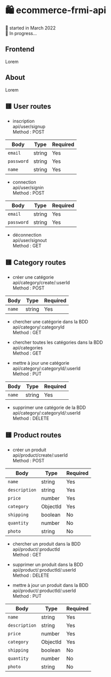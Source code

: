 # 🛍️ ecommerce-frmi-api

📅 started in March 2022  
🧱 In progress...

## Frontend

Lorem

## About

Lorem

## 🟨 User routes

- inscription  
  api/user/signup  
  Method : POST

| Body       | Type   | Required |
| ---------- | ------ | -------- |
| `email`    | string | Yes      |
| `password` | string | Yes      |
| `name`     | string | Yes      |

- connection  
  api/user/signin  
  Method : POST

| Body       | Type   | Required |
| ---------- | ------ | -------- |
| `email`    | string | Yes      |
| `password` | string | Yes      |

- déconnection  
  api/user/signout  
  Method : GET

## 🟨 Category routes

- créer une catégorie  
  api/category/create/:userId  
  Method : POST

| Body   | Type   | Required |
| ------ | ------ | -------- |
| `name` | string | Yes      |

- chercher une catégorie dans la BDD  
  api/category/:categoryId  
  Method : GET

- chercher toutes les catégories dans la BDD  
  api/categories  
  Method : GET

- mettre à jour une catégorie  
  api/category/:categoryId/:userId  
  Method : PUT

| Body   | Type   | Required |
| ------ | ------ | -------- |
| `name` | string | Yes      |

- supprimer une catégorie de la BDD  
  api/category/:categoryId/:userId  
  Method : DELETE

## 🟨 Product routes

- créer un produit  
  api/product/create/:userId  
  Method : POST

| Body          | Type     | Required |
| ------------- | -------- | -------- |
| `name`        | string   | Yes      |
| `description` | string   | Yes      |
| `price`       | number   | Yes      |
| `category`    | ObjectId | Yes      |
| `shipping`    | boolean  | No       |
| `quantity`    | number   | No       |
| `photo`       | string   | No       |

- chercher un produit dans la BDD  
  api/product/:productId  
  Method : GET

- supprimer un produit dans la BDD  
  api/product/:productId/:userId  
  Method : DELETE

- mettre à jour un produit dans la BDD  
  api/product/:productId/:userId  
  Method : PUT

| Body          | Type     | Required |
| ------------- | -------- | -------- |
| `name`        | string   | Yes      |
| `description` | string   | Yes      |
| `price`       | number   | Yes      |
| `category`    | ObjectId | Yes      |
| `shipping`    | boolean  | No       |
| `quantity`    | number   | No       |
| `photo`       | string   | No       |
